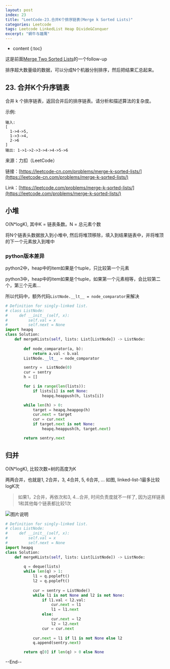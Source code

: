 ```yaml
---
layout: post
index: 23
title: "LeetCode-23.合并K个排序链表(Merge k Sorted Lists)"
categories: Leetcode
tags: Leetcode LinkedList Heap Divide&Conquer
excerpt: "蜗牛与雄鹰"
---
```


* content
{:toc}

这是前面[Merge Two Sorted Lists](http://geemaple.github.io/2020/07/29/leetcode-21/)的一个follow-up

排序超大数量级的数据，可以分成N个机器分别排序，然后把结果汇总起来。

## 23. 合并K个升序链表

合并 k 个排序链表，返回合并后的排序链表。请分析和描述算法的复杂度。

示例:

```
输入:
[
  1->4->5,
  1->3->4,
  2->6
]
输出: 1->1->2->3->4->4->5->6
```

来源：力扣（LeetCode）

链接：[https://leetcode-cn.com/problems/merge-k-sorted-lists/](https://leetcode-cn.com/problems/merge-k-sorted-lists/)

Link：[https://leetcode.com/problems/merge-k-sorted-lists/](https://leetcode.com/problems/merge-k-sorted-lists/)

## 小堆

O(N*logK), 其中K = 链表条数。N = 总元素个数

将N个链表头数据放入到小堆中, 然后将堆顶移除，填入到结果链表中，并将堆顶的下一个元素放入到堆中

### python版本差异

python2中，heap中的item如果是个tuple，只比较第一个元素

python3中，heap中的item如果是个tuple，如果第一个元素相等，会比较第二个，第三个元素...

所以代码中，额外代码```ListNode.__lt__ = node_comparator```来解决

```python
# Definition for singly-linked list.
# class ListNode:
#     def __init__(self, x):
#         self.val = x
#         self.next = None
import heapq
class Solution:
    def mergeKLists(self, lists: List[ListNode]) -> ListNode:
        
        def node_comparator(a, b):
            return a.val < b.val
        ListNode.__lt__ = node_comparator

        sentry =  ListNode(0)
        cur = sentry
        h = []

        for i in range(len(lists)):
            if lists[i] is not None:
                heapq.heappush(h, lists[i])

        while len(h) > 0:
            target = heapq.heappop(h)
            cur.next = target
            cur = cur.next
            if target.next is not None:
                heapq.heappush(h, target.next)

        return sentry.next
```

## 归并

O(N*logK), 比较次数=树的高度为K

两两合并，也就是1, 2合并，3, 4合并, 5, 6合并, ... 如图, linked-list-1最多比较logK次

> 如果1，2合并，再依次和3, 4...合并, 时间负责度就不一样了, 因为这样链表1和其他每个链表都比较1次

![图片说明](./images/leetcode-sketch-algorithm-23.jpg)

```python
# Definition for singly-linked list.
# class ListNode:
#     def __init__(self, x):
#         self.val = x
#         self.next = None
import heapq
class Solution:
    def mergeKLists(self, lists: List[ListNode]) -> ListNode:
        
        q = deque(lists)     
        while len(q) > 1:
            l1 = q.popleft()
            l2 = q.popleft()
    
            cur = sentry = ListNode()
            while l1 is not None and l2 is not None:
                if l1.val < l2.val:
                    cur.next = l1
                    l1 = l1.next
                else:
                    cur.next = l2
                    l2 = l2.next
                cur = cur.next
            
            cur.next = l1 if l1 is not None else l2
            q.append(sentry.next)

        return q[0] if len(q) > 0 else None 
```

--End--


